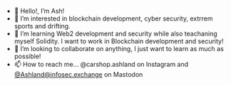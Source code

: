 - 👋 Hello!, I’m Ash!
- 👀 I’m interested in blockchain development, cyber security, extrrem sports and drifting.
- 🌱 I’m learning Web2 development and security while also teachaning myself Solidity. I want to work in Blockchain development and security!
- 💞️ I’m looking to collaborate on anything, I just want to learn as much as possible!
- 📫 How to reach me... @carshop.ashland on Instagram and <a rel="me" href="https://infosec.exchange/@Ashland">@Ashland@infosec.exchange on Mastodon</a>

<!---
agoett89/agoett89 is a ✨ special ✨ repository because its `README.md` (this file) appears on your GitHub profile.
You can click the Preview link to take a look at your changes.
--->
